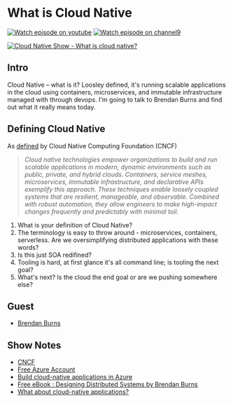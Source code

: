 # What is Cloud Native
[![Watch episode on youtube](https://img.shields.io/badge/watcch%20episode%20on-YOUTUBE-red)](https://youtu.be/529riThVtfk)
[![Watch episode on channel9](https://img.shields.io/badge/watcch%20episode%20on-CH9-orange)](https://channel9.msdn.com/Shows/The-Cloud-Native-Show/What-is-Cloud-Native-Really?WT.mc_id=cloudnativeshow-ch9-shboyer)

[![Cloud Native Show - What is cloud native?](http://img.youtube.com/vi/529riThVtfk/0.jpg)](http://www.youtube.com/watch?v=529riThVtfk "What is Cloud Native?")

## Intro

Cloud Native – what is it? Loosley defined, it's running scalable applications in the cloud using containers, microservices, and immutable infrastructure managed with through devops. I'm going to talk to Brendan Burns and find out what it really means today.

## Defining Cloud Native

As [defined](https://github.com/cncf/toc/blob/master/DEFINITION.md#cncf-cloud-native-definition-v10) by Cloud Native Computing Foundation (CNCF)

> _Cloud native technologies empower organizations to build and run scalable applications in modern, dynamic environments such as public, private, and hybrid clouds. Containers, service meshes, microservices, immutable infrastructure, and declarative APIs exemplify this approach.
> These techniques enable loosely coupled systems that are resilient, manageable, and observable. Combined with robust automation, they allow engineers to make high-impact changes frequently and predictably with minimal toil._

1. What is your definition of Cloud Native?
2. The terminology is easy to throw around - microservices, containers, serverless. Are we oversimplifying distributed applications with these words?
3. Is this just SOA redifined?
4. Tooling is hard, at first glance it's all command line; is tooling the next goal?
5. What's next? Is the cloud the end goal or are we pushing somewhere else?

## Guest

- [Brendan Burns](https://twitter.com/brendandburns)

## Show Notes

- [CNCF](https://www.cncf.io/)
- [Free Azure Account](https://azure.microsoft.com/free/?WT.mc_id=cloudnative-c9-shboyer)
- [Build cloud-native applications in Azure](https://azure.microsoft.com/overview/cloudnative/?WT.mc_id=cloudnative-c9-shboyer)
- [Free eBook : Designing Distributed Systems by Brendan Burns](https://azure.microsoft.com/resources/designing-distributed-systems/?WT.mc_id=cloudnative-c9-shboyer)
- [What about cloud-native applications?](https://docs.microsoft.com/dotnet/standard/modernize-with-azure-and-containers/modernize-existing-apps-to-cloud-optimized/what-about-cloud-native-applications?WT.mc_id=cloudnative-c9-shboyer)
